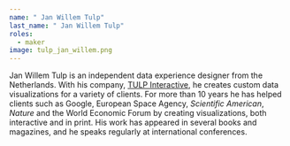 ```yaml
---
name: " Jan Willem Tulp"
last_name: " Jan Willem Tulp"
roles:
  - maker
image: tulp_jan_willem.png
---
```

Jan Willem Tulp is an independent data experience designer from the Netherlands. With his company, [TULP Interactive](http://tulpinteractive.com/), he creates custom data visualizations for a variety of clients. For more than 10 years he has helped clients such as Google, European Space Agency, *Scientific American*, *Nature* and the World Economic Forum by creating visualizations, both interactive and in print. His work has appeared in several books and magazines, and he speaks regularly at international conferences.